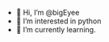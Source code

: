 - 👋 Hi, I’m @bigEyee
- 👀 I’m interested in python
- 🌱 I’m currently learning.


<!---
bigEyee/bigEyee is a ✨ special ✨ repository because its `README.md` (this file) appears on your GitHub profile.
You can click the Preview link to take a look at your changes.
--->
